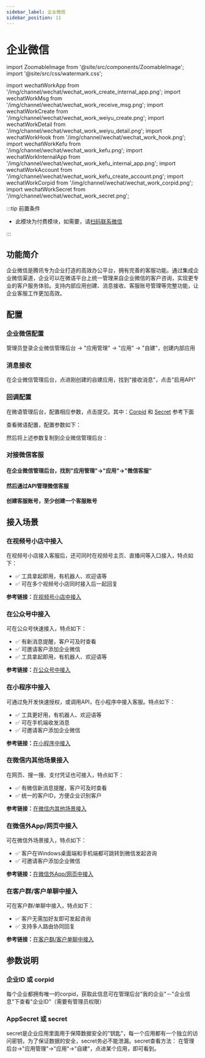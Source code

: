 ```yaml
---
sidebar_label: 企业微信
sidebar_position: 11
---
```


# 企业微信

import ZoomableImage from '@site/src/components/ZoomableImage';
import '@site/src/css/watermark.css';

import wechatWorkApp from '/img/channel/wechat/wechat_work_create_internal_app.png';
import wechatWorkMsg from '/img/channel/wechat/wechat_work_receive_msg.png';
import wechatWorkCreate from '/img/channel/wechat/wechat_work_weiyu_create.png';
import wechatWorkDetail from '/img/channel/wechat/wechat_work_weiyu_detail.png';
import wechatWorkHook from '/img/channel/wechat/wechat_work_hook.png';
import wechatWorkKefu from '/img/channel/wechat/wechat_work_kefu.png';
import wechatWorkInternalApp from '/img/channel/wechat/wechat_work_kefu_internal_app.png';
import wechatWorkAccount from '/img/channel/wechat/wechat_work_kefu_create_account.png';
import wechatWorkCorpid from '/img/channel/wechat/wechat_work_corpid.png';
import wechatWorkSecret from '/img/channel/wechat/wechat_work_secret.png';

:::tip 前置条件

- 此模块为付费模块，如需要，请[扫码联系微信](/img/wechat.png)

:::

## 功能简介

企业微信是腾讯专为企业打造的高效办公平台，拥有完善的客服功能。通过集成企业微信渠道，企业可以在微语平台上统一管理来自企业微信的客户咨询，实现更专业的客户服务体验。支持内部应用创建、消息接收、客服账号管理等完整功能，让企业客服工作更加高效。

## 配置

### 企业微信配置

管理员登录企业微信管理后台 → "应用管理" → "应用" → "自建"，创建内部应用

<ZoomableImage src={wechatWorkApp} alt="创建内部应用" />

### 消息接收

在企业微信管理后台，点进刚创建的自建应用，找到"接收消息"，点击"启用API"

<ZoomableImage src="/img/channel/wechat/wechat_work_receive_msg.png" alt="消息接收设置" />

### 回调配置

在微语管理后台，配置相应参数，点击提交。其中：[Corpid](#企业id-或-corpid) 和 [Secret](#appsecret-或-secret) 参考下面

<ZoomableImage src="/img/channel/wechat/wechat_work_weiyu_create.png" alt="微语配置创建" />

查看微语配置，配置参数如下：

<ZoomableImage src="/img/channel/wechat/wechat_work_weiyu_detail.png" alt="微语配置详情" />

然后将上述参数复制到企业微信管理后台：

<ZoomableImage src="/img/channel/wechat/wechat_work_hook.png" alt="回调配置" />

### 对接微信客服

#### 在企业微信管理后台，找到"应用管理"→"应用"→"微信客服"

<ZoomableImage src="/img/channel/wechat/wechat_work_kefu.png" alt="客服功能" />

#### 然后通过API管理微信客服

<ZoomableImage src="/img/channel/wechat/wechat_work_kefu_internal_app.png" alt="绑定内部应用" />

#### 创建客服账号，至少创建一个客服账号

<ZoomableImage src="/img/channel/wechat/wechat_work_kefu_create_account.png" alt="创建客服账号" />

## 接入场景

### 在视频号小店中接入

在视频号小店接入客服后，还可同时在视频号主页、直播间等入口接入，特点如下：

- ✅ 工具拿起即用，有机器人、欢迎语等
- ✅ 可在多个视频号小店同时接入后一起回复

**参考链接：**[在视频号小店中接入](https://work.weixin.qq.com/wework_admin/frame#/app/servicer/scene/channels)

### 在公众号中接入

可在公众号快速接入，特点如下：

- ✅ 有新消息提醒，客户可及时查看
- ✅ 可邀请客户添加企业微信
- ✅ 工具拿起即用，有机器人、欢迎语等

**参考链接：**[在公众号中接入](https://work.weixin.qq.com/wework_admin/frame#/app/servicer/scene/mp)

### 在小程序中接入

可通过免开发快速授权，或调用API，在小程序中接入客服。特点如下：

- ✅ 工具更好用，有机器人、欢迎语等
- ✅ 可在手机端收发消息
- ✅ 可邀请客户添加企业微信

**参考链接：**[在小程序中接入](https://work.weixin.qq.com/wework_admin/frame#/app/servicer/scene/miniprogram)

### 在微信内其他场景接入

在网页、搜一搜、支付凭证也可接入，特点如下：

- ✅ 有微信新消息提醒，客户可及时查看
- ✅ 统一的客户ID，方便企业识别客户

**参考链接：**[在微信内其他场景接入](https://work.weixin.qq.com/wework_admin/frame#/app/servicer/scene/wechatOthers)

### 在微信外App/网页中接入

可在微信外场景接入，特点如下：

- ✅ 客户在Windows桌面端和手机端都可跳转到微信发起咨询
- ✅ 可邀请客户添加企业微信

**参考链接：**[在微信外App/网页中接入](https://work.weixin.qq.com/wework_admin/frame#/app/servicer/scene/wechatOut)

### 在客户群/客户单聊中接入

可在客户群/单聊中接入，特点如下：

- ✅ 客户无需加好友即可发起咨询
- ✅ 支持多人路由协同回复

**参考链接：**[在客户群/客户单聊中接入](https://work.weixin.qq.com/wework_admin/frame#/app/servicer/scene/weCom)

## 参数说明

### 企业ID 或 corpid

每个企业都拥有唯一的corpid，获取此信息可在管理后台"我的企业"－"企业信息"下查看"企业ID"（需要有管理员权限）

<ZoomableImage src="/img/channel/wechat/wechat_work_corpid.png" alt="企业ID获取" />

### AppSecret 或 secret

secret是企业应用里面用于保障数据安全的"钥匙"，每一个应用都有一个独立的访问密钥，为了保证数据的安全，secret务必不能泄漏。secret查看方法：
在管理后台→"应用管理"→"应用"→"自建"，点进某个应用，即可看到。

<ZoomableImage src="/img/channel/wechat/wechat_work_secret.png" alt="App Secret获取" />
